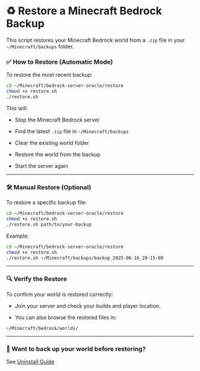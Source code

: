 # ♻️ Restore a Minecraft Bedrock Backup

This script restores your Minecraft Bedrock world from a `.zip` file in your `~/Minecraft/backups` folder.

### ✅ How to Restore (Automatic Mode)

To restore the most recent backup:

```bash
cd ~/Minecraft/bedrock-server-oracle/restore
chmod +x restore.sh
./restore.sh
```

This will:

- Stop the Minecraft Bedrock server

- Find the latest `.zip` file in `~/Minecraft/backups`

- Clear the existing world folder

- Restore the world from the backup

- Start the server again

---

### 🛠️ Manual Restore (Optional)

To restore a specific backup file:

```bash
cd ~/Minecraft/bedrock-server-oracle/restore
chmod +x restore.sh
./restore.sh path/to/your-backup
```

Example:

```bash
cd ~/Minecraft/bedrock-server-oracle/restore
chmod +x restore.sh
./restore.sh ~/Minecraft/backups/backup_2025-06-16_20-15-00
```

---

### 🔍 Verify the Restore

To confirm your world is restored correctly:

- Join your server and check your builds and player location.

- You can also browse the restored files in:

`~/Minecraft/bedrock/worlds/`

---

### 🧪 Want to back up your world before restoring?

See [Uninstall Guide](../uninstall/README.md)
